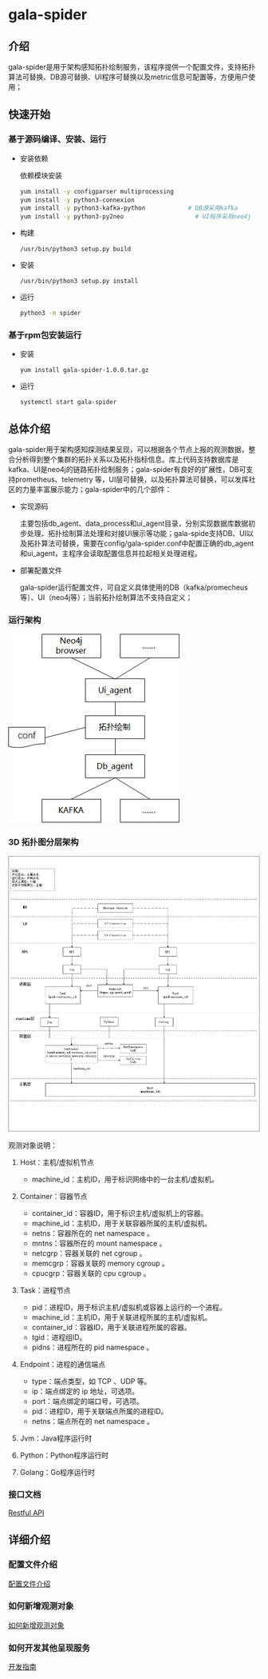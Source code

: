 # gala-spider

## 介绍
gala-spider是用于架构感知拓扑绘制服务，该程序提供一个配置文件，支持拓扑算法可替换、DB源可替换、UI程序可替换以及metric信息可配置等，方便用户使用；

## 快速开始

### 基于源码编译、安装、运行

- 安装依赖

  依赖模块安装

  ```bash
  yum install -y configparser multiprocessing
  yum install -y python3-connexion
  yum install -y python3-kafka-python          	 # DB源采用kafka
  yum install -y python3-py2neo                    # UI程序采用neo4j
  ```

- 构建

  ```
  /usr/bin/python3 setup.py build
  ```

- 安装

  ```
  /usr/bin/python3 setup.py install
  ```

- 运行

  ```bash
  python3 -m spider
  ```

### 基于rpm包安装运行

- 安装

  ```
  yum install gala-spider-1.0.0.tar.gz
  ```

- 运行

  ```
  systemctl start gala-spider
  ```

## 总体介绍

gala-spider用于架构感知探测结果呈现，可以根据各个节点上报的观测数据，整合分析得到整个集群的拓扑关系以及拓扑指标信息。库上代码支持数据库是kafka、UI是neo4j的链路拓扑绘制服务；gala-spider有良好的扩展性，DB可支持prometheus、telemetry 等，UI层可替换，以及拓扑算法可替换，可以发挥社区的力量丰富展示能力；gala-spider中的几个部件：

- 实现源码

  主要包括db_agent、data_process和ui_agent目录，分别实现数据库数据初步处理、拓扑绘制算法处理和对接UI展示等功能；gala-spide支持DB、UI以及拓扑算法可替换，需要在config/gala-spider.conf中配置正确的db_agent和ui_agent，主程序会读取配置信息并拉起相关处理进程。

- 部署配置文件

  gala-spider运行配置文件，可自定义具体使用的DB（kafka/promecheus等）、UI（neo4j等）；当前拓扑绘制算法不支持自定义；

### 运行架构

![topo_logic](doc/pic/topo_logic.png)

### 3D 拓扑图分层架构

![hier_arch](doc/pic/hier_arch.png)

观测对象说明：
1. Host：主机/虚拟机节点
    - machine_id：主机ID，用于标识网络中的一台主机/虚拟机。
  
2. Container：容器节点
    - container_id：容器ID，用于标识主机/虚拟机上的容器。
    - machine_id：主机ID，用于关联容器所属的主机/虚拟机。
    - netns：容器所在的 net namespace 。
    - mntns：容器所在的 mount namespace 。
    - netcgrp：容器关联的 net cgroup 。
    - memcgrp：容器关联的 memory cgroup 。
    - cpucgrp：容器关联的 cpu cgroup 。
  
3. Task：进程节点
    - pid：进程ID，用于标识主机/虚拟机或容器上运行的一个进程。
    - machine_id：主机ID，用于关联进程所属的主机/虚拟机。
    - container_id：容器ID，用于关联进程所属的容器。
    - tgid：进程组ID。
    - pidns：进程所在的 pid namespace 。
    
4. Endpoint：进程的通信端点
    - type：端点类型，如 TCP 、UDP 等。
    - ip：端点绑定的 ip 地址，可选项。
    - port：端点绑定的端口号，可选项。
    - pid：进程ID，用于关联端点所属的进程ID。
    - netns：端点所在的 net namespace 。
    
5. Jvm：Java程序运行时
6. Python：Python程序运行时
7. Golang：Go程序运行时

### 接口文档

[Restful API](doc/swagger.yaml)

## 详细介绍

### 配置文件介绍

[配置文件介绍](doc/conf_introduction.md)

### 如何新增观测对象
[如何新增观测对象](doc/how_to_add_new_observe_object.md)

### 如何开发其他呈现服务

[开发指南](doc/development_guidelines.md)

